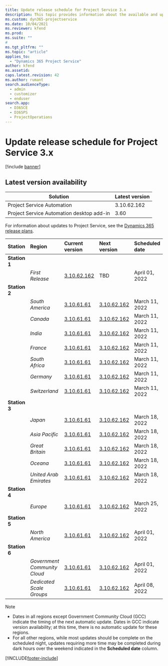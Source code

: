 ```yaml
---
title: Update release schedule for Project Service 3.x
description: This topic provides information about the available and upcoming releases of Dynamics 365 Project Service Automation.
ms.custom: dyn365-projectservice
ms.date: 10/04/2021
ms.reviewer: kfend
ms.prod:
ms.suite: ""
#
ms.tgt_pltfrm: ""
ms.topic: "article"
applies_to: 
  - "Dynamics 365 Project Service"
author: kfend
ms.assetid: 
caps.latest.revision: 42
ms.author: rumant
search.audienceType: 
  - admin
  - customizer
  - enduser
search.app: 
  - D365CE
  - D365PS
  - ProjectOperations
---
```


# Update release schedule for Project Service 3.x

[!include [banner](../includes/psa-now-project-operations.md)]

## Latest version availability

| Solution  | Latest version |
|-------|----|
| Project Service Automation    | 3.10.62.162 |
| Project Service Automation desktop add-in                | 3.60          |

For information about updates to Project Service, see the [Dynamics 365 release plans](/dynamics365/release-plans/). 

| Station  | Region | Current version | Next version |  Scheduled date
| :---   | :---   | :---   | :---   |:---   |         
|<strong>Station 1</strong> | |  |  | |
| | <i>First Release</i> | [3.10.62.162](whats-new-ur-41.md) | TBD | April 01, 2022
|<strong>Station 2</strong> | |  |  | |
| | <i>South America</i> | [3.10.61.61](whats-new-ur-40.md) | [3.10.62.162](whats-new-ur-41.md) | March 11, 2022
| | <i>Canada</i> | [3.10.61.61](whats-new-ur-40.md) | [3.10.62.162](whats-new-ur-41.md) | March 11, 2022
| | <i>India</i> | [3.10.61.61](whats-new-ur-40.md) | [3.10.62.162](whats-new-ur-41.md) | March 11, 2022
| | <i>France</i> | [3.10.61.61](whats-new-ur-40.md) | [3.10.62.162](whats-new-ur-41.md) | March 11, 2022
| | <i>South Africa</i> | [3.10.61.61](whats-new-ur-40.md) | [3.10.62.162](whats-new-ur-41.md) | March 11, 2022
| | <i>Germany</i> | [3.10.61.61](whats-new-ur-40.md) | [3.10.62.162](whats-new-ur-41.md) | March 11, 2022
| | <i>Switzerland</i> | [3.10.61.61](whats-new-ur-40.md) | [3.10.62.162](whats-new-ur-41.md) | March 11, 2022
|<strong>Station 3</strong> | |  |  | |
| | <i>Japan</i> | [3.10.61.61](whats-new-ur-40.md) | [3.10.62.162](whats-new-ur-41.md) | March 18, 2022
| | <i>Asia Pacific</i> | [3.10.61.61](whats-new-ur-40.md) | [3.10.62.162](whats-new-ur-41.md) | March 18, 2022
| | <i>Great Britain</i> | [3.10.61.61](whats-new-ur-40.md) | [3.10.62.162](whats-new-ur-41.md) | March 18, 2022
| | <i>Oceana</i> | [3.10.61.61](whats-new-ur-40.md) | [3.10.62.162](whats-new-ur-41.md) | March 18, 2022
| | <i>United Arab Emirates</i> | [3.10.61.61](whats-new-ur-40.md) | [3.10.62.162](whats-new-ur-41.md) | March 18, 2022
|<strong>Station 4</strong> | |  |  | |
| | <i>Europe</i> | [3.10.61.61](whats-new-ur-40.md) | [3.10.62.162](whats-new-ur-41.md) | March 25, 2022
|<strong>Station 5</strong> | |  |  | |
| | <i>North America</i> | [3.10.61.61](whats-new-ur-40.md) | [3.10.62.162](whats-new-ur-41.md) | April 01, 2022
|<strong>Station 6</strong> | |  |  | |
| | <i>Government Community Cloud</i> | [3.10.61.61](whats-new-ur-40.md) | [3.10.62.162](whats-new-ur-41.md) | April 01, 2022
| | <i>Dedicated Scale Groups</i> | [3.10.61.61](whats-new-ur-40.md) | [3.10.62.162](whats-new-ur-41.md) | April 08, 2022



>[!Note]
> - Dates in all regions except Government Community Cloud (GCC) indicate the timing of the next automatic update. Dates in GCC indicate version availability; at this time, there is no automatic update for these regions.
> - For all other regions, while most updates should be complete on the scheduled night, updates requiring more time may be completed during dark hours over the weekend indicated in the **Scheduled date** column.


[!INCLUDE[footer-include](../includes/footer-banner.md)]
